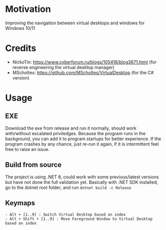 ﻿# Motivation
Improving the navigation between virtual desktops and windows for Windows 10/11

# Credits
- NickoTin: https://www.cyberforum.ru/blogs/105416/blog3671.html (for reverse engineering the virtual desktop manager)
- MScholtes: https://github.com/MScholtes/VirtualDesktop (for the C# version)

# Usage

## EXE
Download the exe from release and run it normally, should work with/without escalated priviledges.
Because the program runs in the background, you can add it to program startups for better experience.
If the program crashes by any chance, just re-run it again, if it is intermittent feel free to raise an issue.

## Build from source
The project is using .NET 8, could work with some previous/latest versions but have not done the full validation yet.
Basically with .NET SDK installed, go to the dotnet root folder, and run `dotnet build -c Release`

## Keymaps
```
- Alt + [1..9] : Switch Virtual Desktop based on index
- Alt + Shift + [1..9] : Move Foreground Window to Virtual Desktop based on index
```
